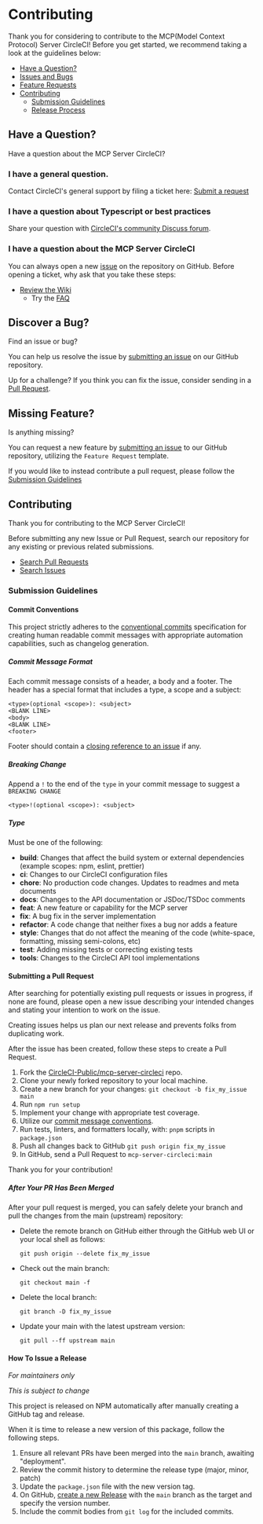 # Contributing

Thank you for considering to contribute to the MCP(Model Context Protocol) Server CircleCI! Before you
get started, we recommend taking a look at the guidelines below:

- [Have a Question?](#question)
- [Issues and Bugs](#issue)
- [Feature Requests](#feature)
- [Contributing](#contribute)
  - [Submission Guidelines](#guidelines)
  - [Release Process](#release)

## <a name="question"></a>Have a Question?

Have a question about the MCP Server CircleCI?

### I have a general question.

Contact CircleCI's general support by filing a ticket here:
[Submit a request](https://support.circleci.com/hc/en-us/requests/new)

### I have a question about Typescript or best practices

Share your question with
[CircleCI's community Discuss forum](https://discuss.circleci.com/).

### I have a question about the MCP Server CircleCI

You can always open a new [issue](https://github.com/CircleCI-Public/mcp-server-circleci/issues/new/choose) on the repository on GitHub. Before opening
a ticket, why ask that you take these steps:

- [Review the Wiki](https://github.com/CircleCI-Public/mcp-server-circleci/wiki)
  - Try the
    [FAQ](https://github.com/CircleCI-Public/mcp-server-circleci/wiki/FAQ)

## <a name="issue"></a>Discover a Bug?

Find an issue or bug?

You can help us resolve the issue by
[submitting an issue](https://github.com/CircleCI-Public/mcp-server-circleci/issues/new/choose)
on our GitHub repository.

Up for a challenge? If you think you can fix the issue, consider sending in a
[Pull Request](#pull).

## <a name="feature"></a>Missing Feature?

Is anything missing?

You can request a new feature by
[submitting an issue](https://github.com/CircleCI-Public/mcp-server-circleci/issues/new/choose)
to our GitHub repository, utilizing the `Feature Request` template.

If you would like to instead contribute a pull request, please follow the
[Submission Guidelines](#guidelines)

## <a name="contribute"></a>Contributing

Thank you for contributing to the MCP Server CircleCI!

Before submitting any new Issue or Pull Request, search our repository for any
existing or previous related submissions.

- [Search Pull Requests](https://github.com/CircleCI-Public/mcp-server-circleci/pulls?q=)
- [Search Issues](https://github.com/CircleCI-Public/mcp-server-circleci/issues?q=)

### <a name="guidelines"></a>Submission Guidelines

#### <a name="commit"></a>Commit Conventions

This project strictly adheres to the
[conventional commits](https://www.conventionalcommits.org/en/v1.0.0/)
specification for creating human readable commit messages with appropriate
automation capabilities, such as changelog generation.

##### Commit Message Format

Each commit message consists of a header, a body and a footer. The header has a
special format that includes a type, a scope and a subject:

```
<type>(optional <scope>): <subject>
<BLANK LINE>
<body>
<BLANK LINE>
<footer>
```

Footer should contain a
[closing reference to an issue](https://help.github.com/articles/closing-issues-via-commit-messages/)
if any.

##### Breaking Change

Append a `!` to the end of the `type` in your commit message to suggest a
`BREAKING CHANGE`

```
<type>!(optional <scope>): <subject>
```

##### Type

Must be one of the following:

- **build**: Changes that affect the build system or external dependencies
  (example scopes: npm, eslint, prettier)
- **ci**: Changes to our CircleCI configuration files
- **chore**: No production code changes. Updates to readmes and meta documents
- **docs**: Changes to the API documentation or JSDoc/TSDoc comments
- **feat**: A new feature or capability for the MCP server
- **fix**: A bug fix in the server implementation
- **refactor**: A code change that neither fixes a bug nor adds a feature
- **style**: Changes that do not affect the meaning of the code (white-space,
  formatting, missing semi-colons, etc)
- **test**: Adding missing tests or correcting existing tests
- **tools**: Changes to the CircleCI API tool implementations

#### <a name="pull"></a>Submitting a Pull Request

After searching for potentially existing pull requests or issues in progress, if
none are found, please open a new issue describing your intended changes and
stating your intention to work on the issue.

Creating issues helps us plan our next release and prevents folks from
duplicating work.

After the issue has been created, follow these steps to create a Pull Request.

1. Fork the
   [CircleCI-Public/mcp-server-circleci](https://github.com/CircleCI-Public/mcp-server-circleci)
   repo.
2. Clone your newly forked repository to your local machine.
3. Create a new branch for your changes: `git checkout -b fix_my_issue main`
4. Run `npm run setup`
5. Implement your change with appropriate test coverage.
6. Utilize our [commit message conventions](commit).
7. Run tests, linters, and formatters locally, with: `pnpm` scripts in `package.json`
8. Push all changes back to GitHub `git push origin fix_my_issue`
9. In GitHub, send a Pull Request to `mcp-server-circleci:main`

Thank you for your contribution!

##### After Your PR Has Been Merged

After your pull request is merged, you can safely delete your branch and pull
the changes from the main (upstream) repository:

- Delete the remote branch on GitHub either through the GitHub web UI or your
  local shell as follows:

  ```shell
  git push origin --delete fix_my_issue
  ```

- Check out the main branch:

  ```shell
  git checkout main -f
  ```

- Delete the local branch:

  ```shell
  git branch -D fix_my_issue
  ```

- Update your main with the latest upstream version:

  ```shell
  git pull --ff upstream main
  ```

#### <a name="release"></a>How To Issue a Release

_For maintainers only_

_This is subject to change_

This project is released on NPM automatically after manually creating a GitHub tag and
release.

When it is time to release a new version of this package, follow the following
steps.

1. Ensure all relevant PRs have been merged into the `main` branch, awaiting
   "deployment".
2. Review the commit history to determine the release type (major, minor, patch)
3. Update the `package.json` file with the new version tag.
4. On GitHub,
   [create a new Release](https://github.com/CircleCI-Public/mcp-server-circleci/releases/new)
   with the `main` branch as the target and specify the version number.
5. Include the commit bodies from `git log` for the included commits.
